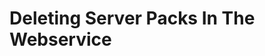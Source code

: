 # Deleting Server Packs In The Webservice

<include from="HELP.md" element-id="deleting-server-packs-in-the-webservice"></include>